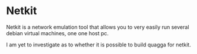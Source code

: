 Netkit
======

Netkit is a network emulation tool that allows you to very easily run several
debian virtual machines, one one host pc.

I am yet to investigate as to whether it is possible to build quagga for netkit.

